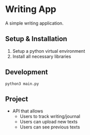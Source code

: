 # Writing App

A simple writing application.

## Setup & Installation

1. Setup a python virtual environment
2. Install all necessary libraries 

## Development

`python3 main.py`

## Project

- API that allows
    - Users to track writing/journal
    - Users can upload new texts
    - Users can see previous texts